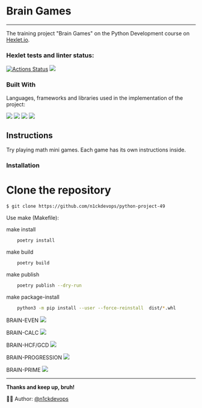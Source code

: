 # Brain Games
___

The training project "Brain Games" on the Python Development course on [Hexlet.io](https://ru.hexlet.io/programs/python).

### Hexlet tests and linter status:
[![Actions Status](https://github.com/n1ckdevops/python-project-49/workflows/hexlet-check/badge.svg)](https://github.com/n1ckdevops/python-project-49/actions)
<a href="https://codeclimate.com/github/n1ckdevops/python-project-49/maintainability"><img src="https://api.codeclimate.com/v1/badges/4e0855d692ac8e65c6a3/maintainability" /></a>

### Built With
Languages, frameworks and libraries used in the implementation of the project:

[![](https://img.shields.io/badge/language-python-blue)](https://github.com/topics/python) [![](https://img.shields.io/badge/library-prompt-%23EE7D0D)](https://github.com/topics/prompt) [![](https://img.shields.io/badge/library-random-black)](https://github.com/topics/random) [![](https://img.shields.io/badge/library-math-success)](https://github.com/topics/math)

## Instructions

Try playing math mini games. Each game has its own instructions inside.

### Installation


# Clone the repository


```bash
$ git clone https://github.com/n1ckdevops/python-project-49
```

Use make (Makefile):


make install

```bash
	poetry install
```

make build

```bash
	poetry build
```

make publish

```bash
	poetry publish --dry-run
```

make package-install

```bash
	python3 -m pip install --user --force-reinstall  dist/*.whl
```



BRAIN-EVEN <a href="https://asciinema.org/a/519598" target="_blank"><img src="https://asciinema.org/a/519598.svg" /></a>


BRAIN-CALC <a href="https://asciinema.org/a/519601" target="_blank"><img src="https://asciinema.org/a/519601.svg" /></a>


BRAIN-HCF/GCD <a href="https://asciinema.org/a/519928" target="_blank"><img src="https://asciinema.org/a/519928.svg" /></a>


BRAIN-PROGRESSION <a href="https://asciinema.org/a/522416" target="_blank"><img src="https://asciinema.org/a/522416.svg" /></a>


BRAIN-PRIME <a href="https://asciinema.org/a/523394" target="_blank"><img src="https://asciinema.org/a/523394.svg" /></a>

___

**Thanks and keep up, bruh!**

:man_technologist: Author: [@n1ckdevops](https://github.com/n1ckdevops)
